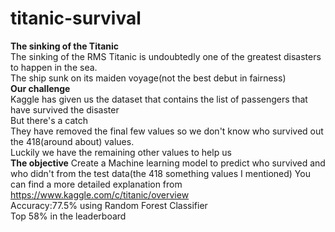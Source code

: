 # titanic-survival
**The sinking of the Titanic**<br>
The sinking of the RMS Titanic is undoubtedly one of the greatest disasters to happen in the sea.<br>
The ship sunk on its maiden voyage(not the best debut in fairness)<br>
**Our challenge**<br>
Kaggle has given us the dataset that contains the list of passengers that have survived the disaster<br>
But there's a catch<br>
They have removed the final few values so we don't know who survived out the 418(around about) values.<br>
Luckily we have the remaining other values to help us<br>
**The objective**
Create a Machine learning model to predict who survived and who didn't from the test data(the 418 something values I mentioned)
You can find a more detailed explanation from https://www.kaggle.com/c/titanic/overview<br>
Accuracy:77.5% using Random Forest Classifier<br>
Top 58% in the leaderboard
